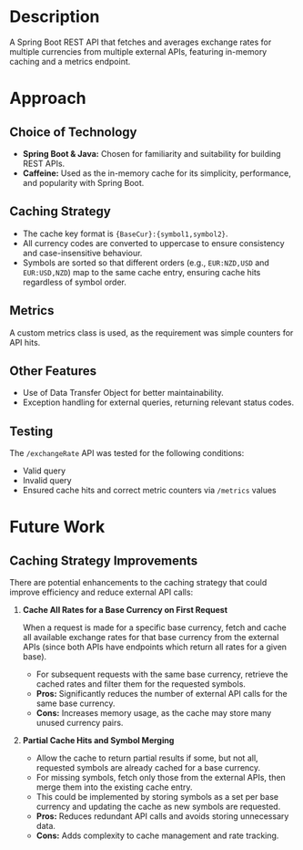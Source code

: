 # Description
A Spring Boot REST API that fetches and averages exchange rates for multiple currencies from multiple external APIs, featuring in-memory caching and a metrics endpoint.

# Approach

## Choice of Technology
- **Spring Boot & Java:** Chosen for familiarity and suitability for building REST APIs.
- **Caffeine:** Used as the in-memory cache for its simplicity, performance, and popularity with Spring Boot.

## Caching Strategy
- The cache key format is `{BaseCur}:{symbol1,symbol2}`.
- All currency codes are converted to uppercase to ensure consistency and case-insensitive behaviour.
- Symbols are sorted so that different orders (e.g., `EUR:NZD,USD` and `EUR:USD,NZD`) map to the same cache entry, ensuring cache hits regardless of symbol order.

## Metrics
A custom metrics class is used, as the requirement was simple counters for API hits.

## Other Features
- Use of Data Transfer Object for better maintainability.
- Exception handling for external queries, returning relevant status codes.

## Testing
The `/exchangeRate` API was tested for the following conditions:
- Valid query
- Invalid query
- Ensured cache hits and correct metric counters via `/metrics` values


# Future Work

## Caching Strategy Improvements

There are potential enhancements to the caching strategy that could improve efficiency and reduce external API calls:

1. **Cache All Rates for a Base Currency on First Request**
   
   When a request is made for a specific base currency, fetch and cache all available exchange rates for that base currency from the external APIs (since both APIs have endpoints which return all rates for a given base).
   - For subsequent requests with the same base currency, retrieve the cached rates and filter them for the requested symbols.
   - **Pros:** Significantly reduces the number of external API calls for the same base currency.
   - **Cons:** Increases memory usage, as the cache may store many unused currency pairs.

2. **Partial Cache Hits and Symbol Merging**
   - Allow the cache to return partial results if some, but not all, requested symbols are already cached for a base currency.
   - For missing symbols, fetch only those from the external APIs, then merge them into the existing cache entry.
   - This could be implemented by storing symbols as a set per base currency and updating the cache as new symbols are requested.
   - **Pros:** Reduces redundant API calls and avoids storing unnecessary data.
   - **Cons:** Adds complexity to cache management and rate tracking.
